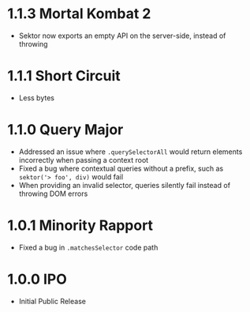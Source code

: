 # 1.1.3 Mortal Kombat 2

- Sektor now exports an empty API on the server-side, instead of throwing

# 1.1.1 Short Circuit

- Less bytes

# 1.1.0 Query Major

- Addressed an issue where `.querySelectorAll` would return elements incorrectly when passing a context root
- Fixed a bug where contextual queries without a prefix, such as `sektor('> foo', div)` would fail
- When providing an invalid selector, queries silently fail instead of throwing DOM errors

# 1.0.1 Minority Rapport

- Fixed a bug in `.matchesSelector` code path

# 1.0.0 IPO

- Initial Public Release
